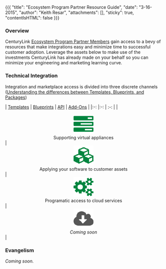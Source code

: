 {{{
  "title": "Ecosystem Program Partner Resource Guide",
  "date": "3-16-2015",
  "author": "Keith Resar",
  "attachments": [],
  "sticky": true,
  "contentIsHTML": false
}}}



### Overview

CenturyLink [Ecosystem Program Partner Members](../ecosystem-partners/centurylink-cloud-ecosystem-program-guide.md) gain access to a bevy of resources that make integrations easy and minimize time to successful customer adoption.  Leverage the assets below to make use of the investments CenturyLink has already made on your behalf so you can minimize your engineering and marketing learning curve.

### Technical Integration

Integration and marketplace access is divided into three discrete channels ([Understanding the differences between Templates, Blueprints, and Packages](../blueprints/understanding-the-difference-between-templates-blueprints-and-packages/))

| [Templates](../ecosystem-partners/ecosystem-program-resources-templates.md)  | [Blueprints](../ecosystem-partners/ecosystem-program-resources-blueprints.md) | [API](../ecosystem-partners/ecosystem-program-resources-api.md) | [Add-Ons](../ecosystem-partners/ecosystem-program-resources-addons.md) |
|:-:	|:-:	| :-: |
| <center>[<img src="../../images/ecosystem_program_resources/tasks_00853f_64.png" style="border:0;">](../ecosystem-partners/ecosystem-program-resources-templates.md)<br>Supporting virtual appliances</center>| <center>[<img src="../../images/ecosystem_program_resources/cubes_00853f_64.png" style="border:0;">](../ecosystem-partners/ecosystem-program-resources-blueprints.md)<br>Applying your software to customer assets</center>| <center>[<img src="../../images/ecosystem_program_resources/cogs_00853f_64.png" style="border:0;">](../ecosystem-partners/ecosystem-program-resources-api.md)<br>Programatic access to cloud services</center> | <center>[<img src="../../images/ecosystem_program_resources/cloud-download_575757_64.png" style="border:0;">](../ecosystem-partners/ecosystem-program-resources-addons.md)<br>*Coming soon*</center> |


### Evangelism

*Coming soon.*
